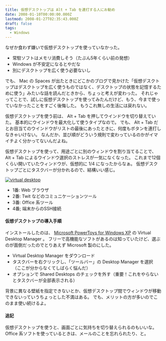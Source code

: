 ```yaml
---
title: 仮想デスクトップは Alt + Tab を連打する人にお勧め
date: 2008-01-10T00:00:00.000Z
lastmod: 2008-01-27T02:35:43.000Z
draft: false
tags:
  - Windows
---
```


なぜか食わず嫌いで仮想デスクトップを使っていなかった。

* 常駐ソフトはメモリ消費しそう（たぶん5年くらい前の発想）
* Windows が不安定になるとやだな
* 別にデスクトップを広く使う必要ないし

でも、 Mac の Spaces が出たときにどこかのブログで見かけた「仮想デスクトップはデスクトップを広く使うものではなく、デスクトップの状態を記憶するために使う」みたいな話を読んだときから、ちょっと考えが変わった。 それじゃってことで、試しに仮想デスクトップを使ってみたんだけど、もう、今まで使っていなかったことをすごく後悔した。 もうこれ無しの生活には戻れない。

仮想デスクトップを使う前は、 Alt + Tab を押してウインドウを切り替えていた。 基本的にウインドウを最大化して使うタイプなので。 でも、 Alt + Tab だとお目当てのウインドウがリストの最後にあったときに、何度もボタンを連打しなきゃいけない。 なんだか、並び順がどういう規則で変わっているのかがイマイチよく分かってないんだよね。

仮想デスクトップを使って、用途ごとに別のウィンドウを割り当てることで、 Alt + Tab によるウインドウ選択のストレスが一気になくなった。 これまで12個くらい開いていたウィンドウが、仮想的に 1/4 になったからなぁ。 仮想デスクトップごとにタスクバーが分かれるので、結構いい感じ。

[![virtual desktop](https://farm3.staticflickr.com/2335/2180017669_18afe77d69.jpg "virtual desktop")](http://www.flickr.com/photos/machu/2180017669/)

* 1番: Web ブラウザ
* 2番: Twit などのコミュニケーションツール
* 3番: Office 系ツール
* 4番; 端末からのSSH接続

#### 仮想デスクトップの導入手順

インストールしたのは、 [Microsoft PowerToys for Windows XP](http://www.microsoft.com/windowsxp/downloads/powertoys/xppowertoys.mspx) の Virtual Desktop Manager 。 フリーで高機能なソフトがあるのは知っていたけど、選ぶのが面倒だったのでとりあえず Microsoft 製のにした。

* Virtual Desktop Manager をダウンロード
* タスクバーを右クリックし、「ツールバー」の Desktop Manager を選択（ここが分からなくてしばらく悩んだ）
* オプションで Shared Desktops のチェックを外す（重要！これをやらないとタスクバーが全部表示される）

背景に異なる壁紙を指定できないとか、仮想デスクトップ間でウィンドウが移動できないっていうちょっとした不満はある。 でも、メリットの方が多いのでこのまま使い続けるよ。

#### 追記

仮想デスクトップを使うと、画面ごとに気持ちを切り替えられるのもいいな。 Office 系ソフトを使っているときは、メールのことを忘れられたり、と。
